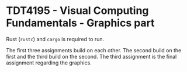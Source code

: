 # TDT4195 - Visual Computing Fundamentals - Graphics part

Rust (`rustc`) and `cargo` is required to run.

The first three assignments build on each other. The second build on the first and the third build on the second. The third assignment is the final assignment regarding the graphics.
